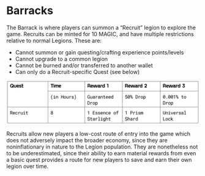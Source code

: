 # Barracks

The Barrack is where players can summon a “Recruit” legion to explore the game. Recruits can be minted for 10 MAGIC, and have multiple restrictions relative to normal Legions. These are:

* Cannot summon or gain questing/crafting experience points/levels
* Cannot upgrade to a common legion
* Cannot be burned and/or transferred to another wallet
* Can only do a Recruit-specific Quest (see below)

![](<../../.gitbook/assets/image (21).png>)

Recruits allow new players a low-cost route of entry into the game which does not adversely impact the broader economy, since they are noninflationary in nature to the Legion population. They are nonetheless not to be underestimated, since their ability to earn material rewards from even a basic quest provides a route for new players to save and earn their own legion over time.
